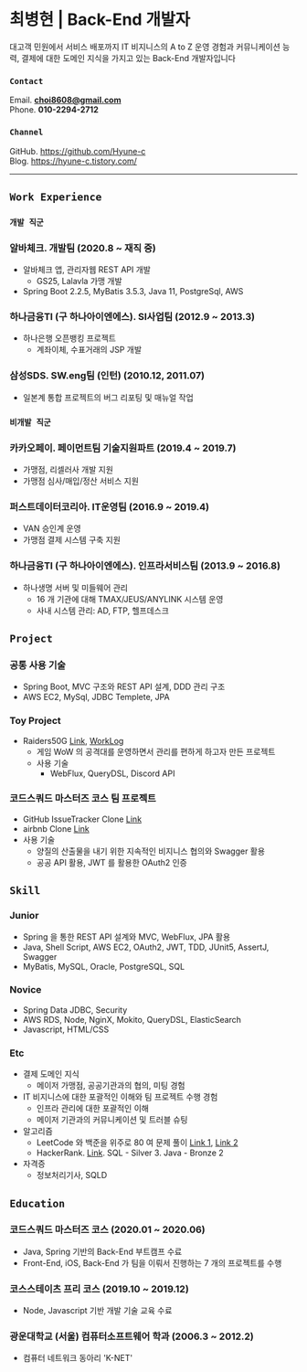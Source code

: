 # 최병현 | Back-End 개발자

대고객 민원에서 서비스 배포까지 IT 비지니스의 A to Z 운영 경험과 커뮤니케이션 능력, 결제에 대한 도메인 지식을 가지고 있는 Back-End 개발자입니다

### `Contact`

Email. **choi8608@gmail.com**  
Phone. **010-2294-2712**

### `Channel`

GitHub. <https://github.com/Hyune-c>  
Blog. <https://hyune-c.tistory.com/>

---

## `Work Experience`

### `개발 직군`

### 알바체크. 개발팀 (2020.8 ~ 재직 중)

- 알바체크 앱, 관리자웹 REST API 개발
  - GS25, Lalavla 가맹 개발
- Spring Boot 2.2.5, MyBatis 3.5.3, Java 11, PostgreSql, AWS

### 하나금융TI (구 하나아이엔에스). SI사업팀 (2012.9 ~ 2013.3)

- 하나은행 오픈뱅킹 프로젝트
  - 계좌이체, 수표거래의 JSP 개발

### 삼성SDS. SW.eng팀 (인턴) (2010.12, 2011.07)

- 일본계 통합 프로젝트의 버그 리포팅 및 매뉴얼 작업

### `비개발 직군`

### 카카오페이. 페이먼트팀 기술지원파트 (2019.4 ~ 2019.7)

- 가맹점, 리셀러사 개발 지원
- 가맹점 심사/매입/정산 서비스 지원

### 퍼스트데이터코리아. IT운영팀 (2016.9 ~ 2019.4)

- VAN 승인계 운영
- 가맹점 결제 시스템 구축 지원

### 하나금융TI (구 하나아이엔에스). 인프라서비스팀 (2013.9 ~ 2016.8)

- 하나생명 서버 및 미들웨어 관리
  - 16 개 기관에 대해 TMAX/JEUS/ANYLINK 시스템 운영
  - 사내 시스템 관리: AD, FTP, 헬프데스크

## `Project`

### 공통 사용 기술

- Spring Boot, MVC 구조와 REST API 설계, DDD 관리 구조
- AWS EC2, MySql, JDBC Templete, JPA

### Toy Project

- Raiders50G [Link](https://github.com/Hyune-c/raider50g),  [WorkLog](https://github.com/Hyune-c/TIL/tree/master/Toy%20Project/Raider50G)
  - 게임 WoW 의 공격대를 운영하면서 관리를 편하게 하고자 만든 프로젝트
  - 사용 기술
    - WebFlux, QueryDSL, Discord API

### 코드스쿼드 마스터즈 코스 팀 프로젝트

- GitHub IssueTracker Clone [Link](https://github.com/Hyune-c/issue-tracker-02)
- airbnb Clone [Link](https://github.com/Hyune-c/airbnb-01)
- 사용 기술
  - 양질의 산출물을 내기 위한 지속적인 비지니스 협의와 Swagger 활용
  - 공공 API 활용, JWT 를 활용한 OAuth2 인증

## `Skill`

### Junior

- Spring 을 통한 REST API 설계와 MVC, WebFlux, JPA 활용
- Java, Shell Script, AWS EC2, OAuth2, JWT, TDD, JUnit5, AssertJ, Swagger
- MyBatis, MySQL, Oracle, PostgreSQL, SQL

### Novice

- Spring Data JDBC, Security
- AWS RDS, Node, NginX, Mokito, QueryDSL, ElasticSearch
- Javascript, HTML/CSS

### Etc

- 결제 도메인 지식
  - 메이저 가맹점, 공공기관과의 협의, 미팅 경험
- IT 비지니스에 대한 포괄적인 이해와 팀 프로젝트 수행 경험
  - 인프라 관리에 대한 포괄적인 이해
  - 메이저 기관과의 커뮤니케이션 및 트러블 슈팅
- 알고리즘
  - LeetCode 와 백준을 위주로 80 여 문제 풀이 [Link 1](https://github.com/Hyune-c/algorithm-legacy), [Link 2](https://github.com/Hyune-c/algorithm)
  - HackerRank. [Link](https://www.hackerrank.com/choi8608). SQL - Silver 3. Java - Bronze 2
- 자격증
  - 정보처리기사, SQLD

## `Education`

### 코드스쿼드 마스터즈 코스 (2020.01 ~ 2020.06)

- Java, Spring 기반의 Back-End 부트캠프 수료
- Front-End, iOS, Back-End 가 팀을 이뤄서 진행하는 7 개의 프로젝트를 수행

### 코스스테이츠 프리 코스 (2019.10 ~ 2019.12)

- Node, Javascript 기반 개발 기술 교육 수료

### 광운대학교 (서울) 컴퓨터소프트웨어 학과 (2006.3 ~ 2012.2)

- 컴퓨터 네트워크 동아리 'K-NET'
